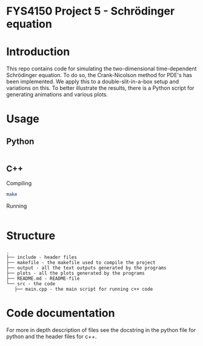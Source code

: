 # FYS4150 Project 5 - Schrödinger equation

# Introduction
This repo contains code for simulating the two-dimensional time-dependent Schrödinger equation.
To do so, the Crank-Nicolson method for PDE's has been implemented. We apply this to a 
double-slit-in-a-box setup and variations on this. To better illustrate the results, there is 
a Python script for generating animations and various plots.

# Usage

## Python

```

```

## C++

Compiling

```bash
make
```

Running

```

```

# Structure

```
.
├── include - header files
├── makefile - the makefile used to compile the project
├── output - all the text outputs generated by the programs
├── plots - all the plots generated by the programs
├── README.md - README-file
└── src - the code
   ├── main.cpp - the main script for running c++ code

```

# Code documentation

For more in depth description of files see the docstring in the python file for python and the header files for c++.
